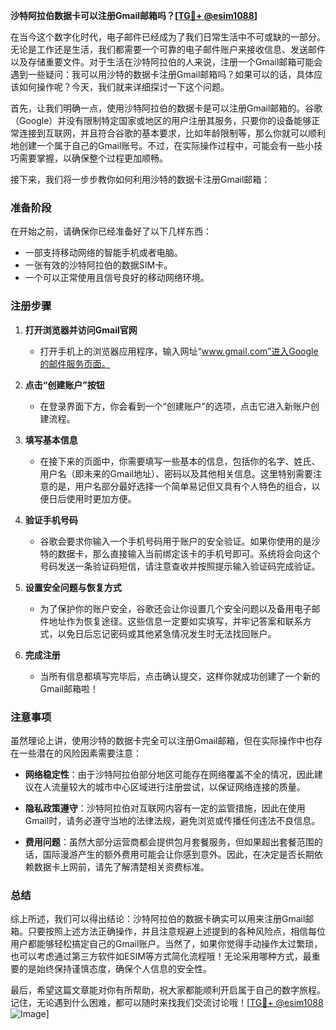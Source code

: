 **沙特阿拉伯数据卡可以注册Gmail邮箱吗？[[TG💪+ @esim1088](https://t.me/s/esim1088)]**

在当今这个数字化时代，电子邮件已经成为了我们日常生活中不可或缺的一部分。无论是工作还是生活，我们都需要一个可靠的电子邮件账户来接收信息、发送邮件以及存储重要文件。对于生活在沙特阿拉伯的人来说，注册一个Gmail邮箱可能会遇到一些疑问：我可以用沙特的数据卡注册Gmail邮箱吗？如果可以的话，具体应该如何操作呢？今天，我们就来详细探讨一下这个问题。

首先，让我们明确一点，使用沙特阿拉伯的数据卡是可以注册Gmail邮箱的。谷歌（Google）并没有限制特定国家或地区的用户注册其服务，只要你的设备能够正常连接到互联网，并且符合谷歌的基本要求，比如年龄限制等，那么你就可以顺利地创建一个属于自己的Gmail账号。不过，在实际操作过程中，可能会有一些小技巧需要掌握，以确保整个过程更加顺畅。

接下来，我们将一步步教你如何利用沙特的数据卡注册Gmail邮箱：

### 准备阶段

在开始之前，请确保你已经准备好了以下几样东西：
- 一部支持移动网络的智能手机或者电脑。
- 一张有效的沙特阿拉伯的数据SIM卡。
- 一个可以正常使用且信号良好的移动网络环境。

### 注册步骤

1. **打开浏览器并访问Gmail官网**
   - 打开手机上的浏览器应用程序，输入网址“www.gmail.com”进入Google的邮件服务页面。
   
2. **点击“创建账户”按钮**
   - 在登录界面下方，你会看到一个“创建账户”的选项，点击它进入新账户创建流程。

3. **填写基本信息**
   - 在接下来的页面中，你需要填写一些基本的信息，包括你的名字、姓氏、用户名（即未来的Gmail地址）、密码以及其他相关信息。这里特别需要注意的是，用户名部分最好选择一个简单易记但又具有个人特色的组合，以便日后使用时更加方便。

4. **验证手机号码**
   - 谷歌会要求你输入一个手机号码用于账户的安全验证。如果你使用的是沙特的数据卡，那么直接输入当前绑定该卡的手机号即可。系统将会向这个号码发送一条验证码短信，请注意查收并按照提示输入验证码完成验证。

5. **设置安全问题与恢复方式**
   - 为了保护你的账户安全，谷歌还会让你设置几个安全问题以及备用电子邮件地址作为恢复途径。这些信息一定要如实填写，并牢记答案和联系方式，以免日后忘记密码或其他紧急情况发生时无法找回账户。

6. **完成注册**
   - 当所有信息都填写完毕后，点击确认提交，这样你就成功创建了一个新的Gmail邮箱啦！

### 注意事项

虽然理论上讲，使用沙特的数据卡完全可以注册Gmail邮箱，但在实际操作中也存在一些潜在的风险因素需要注意：

- **网络稳定性**：由于沙特阿拉伯部分地区可能存在网络覆盖不全的情况，因此建议在人流量较大的城市中心区域进行注册尝试，以保证网络连接的质量。
  
- **隐私政策遵守**：沙特阿拉伯对互联网内容有一定的监管措施，因此在使用Gmail时，请务必遵守当地的法律法规，避免浏览或传播任何违法不良信息。

- **费用问题**：虽然大部分运营商都会提供包月套餐服务，但如果超出套餐范围的话，国际漫游产生的额外费用可能会让你感到意外。因此，在决定是否长期依赖数据卡上网前，请先了解清楚相关资费标准。

### 总结

综上所述，我们可以得出结论：沙特阿拉伯的数据卡确实可以用来注册Gmail邮箱。只要按照上述方法正确操作，并且注意规避上述提到的各种风险点，相信每位用户都能够轻松搞定自己的Gmail账户。当然了，如果你觉得手动操作太过繁琐，也可以考虑通过第三方软件如ESIM等方式简化流程哦！无论采用哪种方式，最重要的是始终保持谨慎态度，确保个人信息的安全性。

最后，希望这篇文章能对你有所帮助，祝大家都能顺利开启属于自己的数字旅程。记住，无论遇到什么困难，都可以随时来找我们交流讨论哦！[[TG💪+ @esim1088](https://t.me/s/esim1088) ![Image](https://i.postimg.cc/4NQfJmqS/Snipaste-2025-05-13-00-14-12.png)]